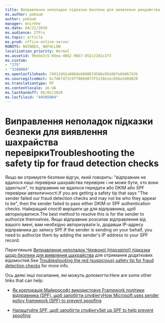 ```yaml
---
title: Виправлення неполадок підказки безпеки для виявлення шахрайства перевірки
ms.author: pebaum
author: pebaum
manager: mnirkhe
ms.date: 04/21/2020
ms.audience: ITPro
ms.topic: article
ms.prod: office-online-server
ROBOTS: NOINDEX, NOFOLLOW
localization_priority: Normal
ms.assetid: 96ebe3c5-66ea-4662-98b7-052c2181c2f3
ms.custom:
- "275"
- "3100004"
ms.openlocfilehash: 74913492a086de688067d588e95dd87e6946743b
ms.sourcegitcommit: bc7d6f4f3c9f7060d073f5130e1ec856e248d020
ms.translationtype: MT
ms.contentlocale: uk-UA
ms.lasthandoff: 06/02/2020
ms.locfileid: "44505004"
---
```

# <a name="troubleshooting-the-safety-tip-for-fraud-detection-checks"></a><span data-ttu-id="25358-102">Виправлення неполадок підказки безпеки для виявлення шахрайства перевірки</span><span class="sxs-lookup"><span data-stu-id="25358-102">Troubleshooting the safety tip for fraud detection checks</span></span>

<span data-ttu-id="25358-103">Якщо ви отримуєте безпеки відгук, який говорить: "відправник не вдалося наші перевірки шахрайства перевіряє і не може бути, хто вони здаються", то відправник не вдалося передати або DKIM або SPF перевірки автентичності.</span><span class="sxs-lookup"><span data-stu-id="25358-103">If you are getting a safety tip that says "The sender failed our fraud detection checks and may not be who they appear to be", then the sender failed to pass either DKIM or SPF authentication checks.</span></span> <span data-ttu-id="25358-104">Найкращий спосіб вирішити це для відправника, щоб авторизуватися.</span><span class="sxs-lookup"><span data-stu-id="25358-104">The best method to resolve this is for the sender to authorize themselves.</span></span> <span data-ttu-id="25358-105">Якщо відправник розсилає відправлення від вашого імені, вам необхідно авторизувати їх, додавши ІР-адресу відправника до запису SPF.</span><span class="sxs-lookup"><span data-stu-id="25358-105">If the sender is sending on your behalf, you need to authorize them by adding the sender's IP address to your SPF record.</span></span>
  
<span data-ttu-id="25358-106">Перегляньте [Виправлення неполадок Червоної (підозрілої) підказки щодо безпеки для виявлення шахрайства](https://blogs.msdn.microsoft.com/tzink/2016/11/02/troubleshooting-the-red-suspicious-safety-tip-for-fraud-detection-checks/) для отримання додаткових відомостей.</span><span class="sxs-lookup"><span data-stu-id="25358-106">See [Troubleshooting the red (suspicious) safety tip for fraud detection checks](https://blogs.msdn.microsoft.com/tzink/2016/11/02/troubleshooting-the-red-suspicious-safety-tip-for-fraud-detection-checks/) for more info.</span></span>
  
<span data-ttu-id="25358-107">Ось деякі інші посилання, які можуть допомогти:</span><span class="sxs-lookup"><span data-stu-id="25358-107">Here are some other links that can help:</span></span>
  
- [<span data-ttu-id="25358-108">Як корпорація Майкрософт використовує Framework політики відправника (SPF), щоб запобігти спуфінгу</span><span class="sxs-lookup"><span data-stu-id="25358-108">How Microsoft uses sender policy framework (SPF) to prevent spoofing</span></span>](https://docs.microsoft.com/microsoft-365/security/office-365-security/how-office-365-uses-spf-to-prevent-spoofing)

- [<span data-ttu-id="25358-109">Налаштуйте SPF, щоб запобігти спуфінгу</span><span class="sxs-lookup"><span data-stu-id="25358-109">Set up SPF to help prevent spoofing</span></span>](https://docs.microsoft.com/microsoft-365/security/office-365-security/set-up-spf-in-office-365-to-help-prevent-spoofing)

